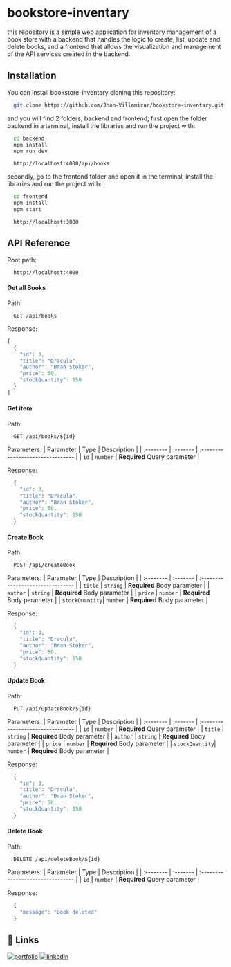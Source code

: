 # bookstore-inventary
this repository is a simple web application for inventory management of a book store with a backend that handles the logic to create, list, update and delete books, and a frontend that allows the visualization and management of the API services created in the backend.

## Installation

You can install bookstore-inventary cloning this repository:

```bash
  git clone https://github.com/Jhon-Villamizar/bookstore-inventary.git
```

and you will find 2 folders, backend and frontend, first open the folder backend in a terminal, install the libraries and run the project with:

```bash
  cd backend
  npm install
  npm run dev
```
```http
  http://localhost:4000/api/books
```

secondly, go to the frontend folder and open it in the terminal, install the libraries and run the project with:

```bash
  cd frontend
  npm install
  npm start
```
```http
  http://localhost:3000
```


## API Reference

Root path:

```http
  http://localhost:4000
```

#### Get all Books

Path:

```http
  GET /api/books
```

Response:

```javascript
[
  {
    "id": 3,
    "title": "Dracula",
    "author": "Bran Stoker",
    "price": 50,
    "stockQuantity": 150
  }
]
```

#### Get item

Path:

```http
  GET /api/books/${id}
```
Parameters:
| Parameter | Type     | Description                       |
| :-------- | :------- | :-------------------------------- |
| `id`      | `number` | **Required** Query parameter      |

Response:

```javascript
  {
    "id": 3,
    "title": "Dracula",
    "author": "Bran Stoker",
    "price": 50,
    "stockQuantity": 150
  }
```

#### Create Book

Path:

```http
  POST /api/createBook
```
Parameters:
| Parameter | Type     | Description                       |
| :-------- | :------- | :-------------------------------- |
| `title`   | `string` | **Required** Body parameter       |
| `author`  | `string` | **Required** Body parameter       |
| `price`   | `number` | **Required** Body parameter       |
| `stockQuantity`| `number` | **Required** Body parameter  |

Response:

```javascript
  {
    "id": 3,
    "title": "Dracula",
    "author": "Bran Stoker",
    "price": 50,
    "stockQuantity": 150
  }
```

#### Update Book

Path:

```http
  PUT /api/updateBook/${id}
```
Parameters:
| Parameter | Type     | Description                       |
| :-------- | :------- | :-------------------------------- |
| `id`      | `number` | **Required** Query parameter      |
| `title`   | `string` | **Required** Body parameter       |
| `author`  | `string` | **Required** Body parameter       |
| `price`   | `number` | **Required** Body parameter       |
| `stockQuantity`| `number` | **Required** Body parameter  |

Response:

```javascript
  {
    "id": 3,
    "title": "Dracula",
    "author": "Bran Stoker",
    "price": 50,
    "stockQuantity": 150
  }
```

#### Delete Book

Path:

```http
  DELETE /api/deleteBook/${id}
```
Parameters:
| Parameter | Type     | Description                       |
| :-------- | :------- | :-------------------------------- |
| `id`      | `number` | **Required** Query parameter      |

Response:

```javascript
  {
    "message": "Book deleted"
  }
```

## 🔗 Links
[![portfolio](https://img.shields.io/badge/my_portfolio-000?style=for-the-badge&logo=ko-fi&logoColor=white)](https://jhon-villamizar.co/)
[![linkedin](https://img.shields.io/badge/linkedin-0A66C2?style=for-the-badge&logo=linkedin&logoColor=white)](https://www.linkedin.com/in/jhon-villamizar-b92818160)
